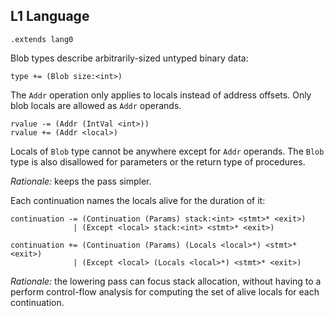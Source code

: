 ## L1 Language

```grammar
.extends lang0
```

Blob types describe arbitrarily-sized untyped binary data:

```grammar
type += (Blob size:<int>)
```

The `Addr` operation only applies to locals instead of address offsets. Only
blob locals are allowed as `Addr` operands.

```grammar
rvalue -= (Addr (IntVal <int>))
rvalue += (Addr <local>)
```

Locals of `Blob` type cannot be anywhere except for `Addr` operands. The `Blob`
type is also disallowed for parameters or the return type of procedures.

*Rationale:* keeps the pass simpler.

Each continuation names the locals alive for the duration of it:

```grammar
continuation -= (Continuation (Params) stack:<int> <stmt>* <exit>)
              | (Except <local> stack:<int> <stmt>* <exit>)

continuation += (Continuation (Params) (Locals <local>*) <stmt>* <exit>)
              | (Except <local> (Locals <local>*) <stmt>* <exit>)
```

*Rationale:* the lowering pass can focus stack allocation, without having to a
perform control-flow analysis for computing the set of alive locals for each
continuation.
